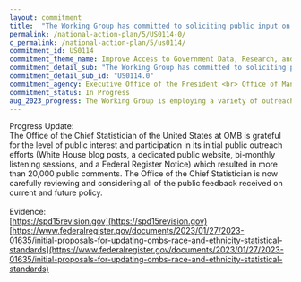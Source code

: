 ```yaml
---
layout: commitment
title:  "The Working Group has committed to soliciting public input on the Working Group’s recommendations on race and ethnicity standards."
permalink: /national-action-plan/5/US0114-0/
c_permalink: /national-action-plan/5/us0114/
commitment_id: US0114
commitment_theme_name: Improve Access to Government Data, Research, and Information
commitment_detail_sub: "The Working Group has committed to soliciting public input on the Working Group’s recommendations on race and ethnicity standards."
commitment_detail_sub_id: "US0114.0"
commitment_agency: Executive Office of the President <br> Office of Management and Budget / Office of the Chief Statistician
commitment_status: In Progress
aug_2023_progress: The Working Group is employing a variety of outreach and communications methods to offer diverse ways for the public to engage, and to ensure meaningful public participation in the review of the race and ethnicity standards. Outreach efforts to date include three White House blog posts, a dedicated public website <a href="https://spd15revision.gov/"></a>, bi-monthly listening sessions where the public can share input with the members of the Working Group, participation in professional conferences and stakeholder convenings, and a 90-day Federal Register Notice that resulted in over 20,000 public comments.
---
```

Progress Update:<br>
The Office of the Chief Statistician of the United States at OMB is grateful for the level of public interest and participation in its initial public outreach efforts (White House blog posts, a dedicated public website, bi-monthly listening sessions, and a Federal Register Notice) which resulted in more than 20,000 public comments. The Office of the Chief Statistician is now carefully reviewing and considering all of the public feedback received on current and future policy. 
<br>
<br>
Evidence: <br>
[https://spd15revision.gov](https://spd15revision.gov)
<br>
[https://www.federalregister.gov/documents/2023/01/27/2023-01635/initial-proposals-for-updating-ombs-race-and-ethnicity-statistical-standards](https://www.federalregister.gov/documents/2023/01/27/2023-01635/initial-proposals-for-updating-ombs-race-and-ethnicity-statistical-standards)
